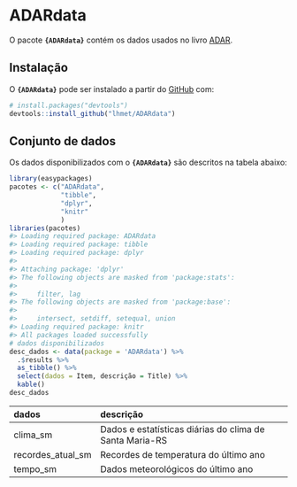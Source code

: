 
<!-- README.md is generated from README.Rmd. Please edit that file -->

# ADARdata

<!-- badges: start -->

<!-- badges: end -->

O pacote **`{ADARdata}`** contém os dados usados no livro
[ADAR](https://lhmet.github.io/adar-ebook/).

## Instalação

O **`{ADARdata}`** pode ser instalado a partir do
[GitHub](https://github.com/) com:

``` r
# install.packages("devtools")
devtools::install_github("lhmet/ADARdata")
```

## Conjunto de dados

Os dados disponibilizados com o **`{ADARdata}`** são descritos na tabela
abaixo:

``` r
library(easypackages)
pacotes <- c("ADARdata",
             "tibble",
             "dplyr",
             "knitr"
             )
libraries(pacotes)
#> Loading required package: ADARdata
#> Loading required package: tibble
#> Loading required package: dplyr
#> 
#> Attaching package: 'dplyr'
#> The following objects are masked from 'package:stats':
#> 
#>     filter, lag
#> The following objects are masked from 'package:base':
#> 
#>     intersect, setdiff, setequal, union
#> Loading required package: knitr
#> All packages loaded successfully
# dados disponibilizados
desc_dados <- data(package = 'ADARdata') %>%
  .$results %>%
  as_tibble() %>% 
  select(dados = Item, descrição = Title) %>%
  kable()
desc_dados
```

| dados               | descrição                                               |
| :------------------ | :------------------------------------------------------ |
| clima\_sm           | Dados e estatísticas diárias do clima de Santa Maria-RS |
| recordes\_atual\_sm | Recordes de temperatura do último ano                   |
| tempo\_sm           | Dados meteorológicos do último ano                      |
